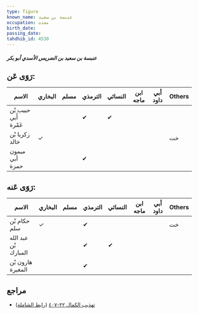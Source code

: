 ```yaml
---
type: figure
known_name: عنبسة بن سعيد
occupation: محدث
birth_date:
passing_date:
tahdhib_id: 4530
---
```

##### عنبسة بن سعيد بن الضريس الأسدي أبو بكر

## رَوَى عَن:
| الاسم                | البخاري | مسلم | الترمذي | النسائي | ابن ماجه | أبي داود | Others |
| -------------------- | ------- | ---- | ------- | ------- | -------- | -------- | ------ |
| حبيب بْن أَبي عَمْرة |         |      | ✔       | ✔       |          |          |        |
| زكريا بْن خالد       | ✓       |      |         |         |          |          | خت     |
| ميمون أبي حمزة       |         |      | ✔       |         |          |          |        |
## رَوَى عَنه:
| الاسم                | البخاري | مسلم | الترمذي | النسائي | ابن ماجه | أبي داود | Others |
| -------------------- | ------- | ---- | ------- | ------- | -------- | -------- | ------ |
| حكام بْن سلم         | ✓       |      | ✔       |         |          |          | خت     |
| عبد الله بْن المبارك |         |      | ✔       | ✔       |          |          |        |
| هارون بْن المغيرة    |         |      | ✔       |         |          |          |        |
## مراجع
- [تهذيب الكمال ٢٢-٤٠٧](obsidian://open?vault=Tahdhib-al-Kamal&file=Figures/٤٥٣٠-عنبسة%20بن%20سعيد%20بن%20الضريس%20الأسدي%20أبو%20بكر) ([رابط الشاملة](https://shamela.ws/book/3722/11660))